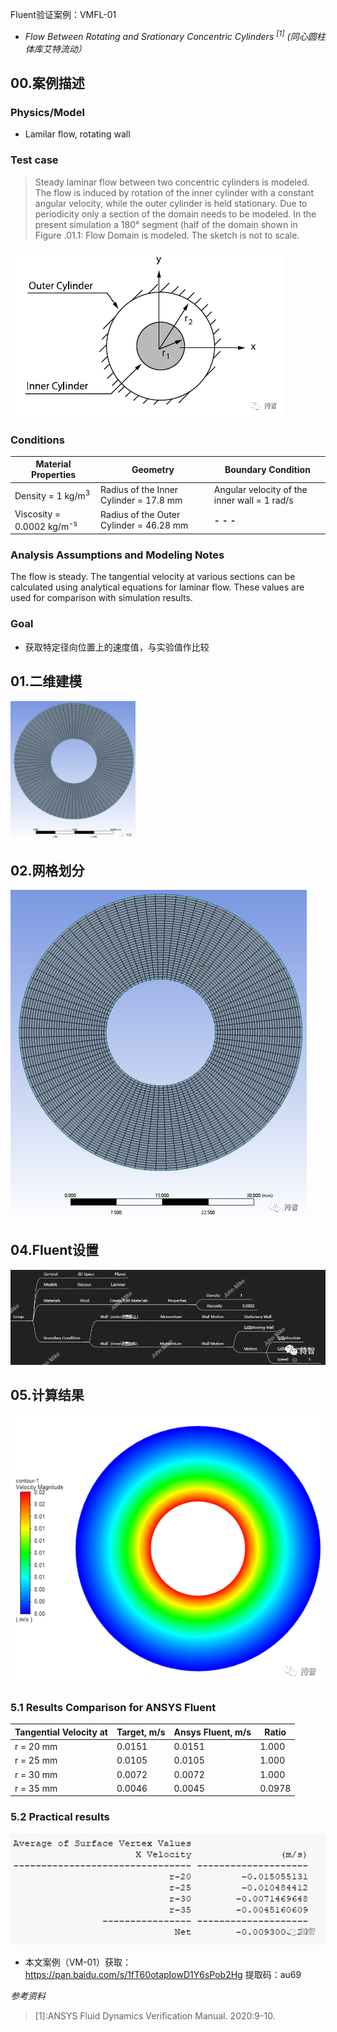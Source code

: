 Fluent验证案例：VMFL-01

- *Flow Between Rotating and Srationary Concentric Cylinders <sup>[1]</sup>*
*(同心圆柱体库艾特流动）*

## 00.案例描述

### Physics/Model

- Lamilar flow, rotating wall

### Test case
>Steady laminar flow between two concentric cylinders is modeled. The flow is induced by rotation of the inner cylinder with a constant angular velocity, while the outer cylinder is held stationary. Due to periodicity only a section of the domain needs to be modeled. In the present simulation a 180° segment (half of the domain shown in Figure .01.1: Flow Domain is modeled. The sketch is not to scale.

![Figure .01.1:Flow Domain](images/vm-image01/1.jpg)


### Conditions

Material Properties | Geometry | Boundary Condition
--------------------|----------|-------------------
Density = 1 kg/m<sup>3</sup> | Radius of the Inner Cylinder = 17.8 mm | Angular velocity of the inner wall = 1 rad/s
Viscosity = 0.0002 kg/m<sup>-s</sup> | Radius of the Outer Cylinder = 46.28 mm| **- -  -**

### Analysis Assumptions and Modeling Notes
The flow is steady. The tangential velocity at various sections can be calculated using analytical equations for laminar flow. These values are used for comparison with simulation results.

### Goal

+ 获取特定径向位置上的速度值，与实验值作比较

## 01.二维建模

<!--![SCDM中: 二维模型](images/vm-image01/2.jpg)
-->

<img src="https://github.com/lifelongrun/Fluent-Verification/raw/main/images/vm-image01/3.jpg" width="200px">

## 02.网格划分

![Mesh: 网格划分](images/vm-image01/3.jpg)

## 04.Fluent设置

![Fluent参数设置要点](images/vm-image01/4.jpg)

## 05.计算结果

![Plot: 速度分布](images/vm-image01/5.jpg)


### 5.1 Results Comparison for ANSYS Fluent

Tangential Velocity at | Target, m/s | Ansys Fluent, m/s | Ratio
----------------------|--------------|------------------|-------
r = 20 mm | 0.0151 | 0.0151 | 1.000 |
r = 25 mm | 0.0105 | 0.0105 | 1.000 |
r = 30 mm | 0.0072 | 0.0072 | 1.000 |
r = 35 mm | 0.0046 | 0.0045 | 0.0978 |
### 5.2 Practical results

![结果输出](images/vm-image01/6.jpg)

- 本文案例（VM-01）获取：https://pan.baidu.com/s/1fT60otapIowD1Y6sPob2Hg
提取码：au69

*参考资料*

>[1]:ANSYS Fluid Dynamics Verification Manual. 2020:9-10.
